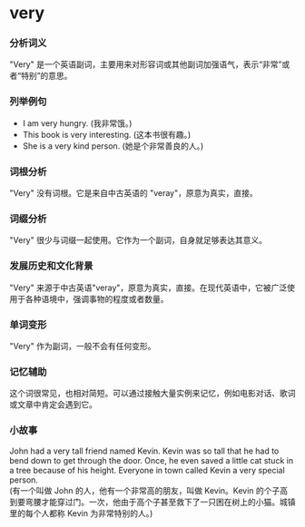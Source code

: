 # very

### 分析词义

  

"Very" 是一个英语副词，主要用来对形容词或其他副词加强语气，表示“非常”或者“特别”的意思。

  

### 列举例句

  

*   I am very hungry. (我非常饿。)
*   This book is very interesting. (这本书很有趣。)
*   She is a very kind person. (她是个非常善良的人。)

  

### 词根分析

  

"Very" 没有词根。它是来自中古英语的 "veray"，原意为真实，直接。

  

### 词缀分析

  

"Very" 很少与词缀一起使用。它作为一个副词，自身就足够表达其意义。

  

### 发展历史和文化背景

  

"Very" 来源于中古英语"veray"，原意为真实，直接。在现代英语中，它被广泛使用于各种语境中，强调事物的程度或者数量。

  

### 单词变形

  

"Very" 作为副词，一般不会有任何变形。

  

### 记忆辅助

  

这个词很常见，也相对简短。可以通过接触大量实例来记忆，例如电影对话、歌词或文章中肯定会遇到它。

  

### 小故事

  

John had a very tall friend named Kevin. Kevin was so tall that he had to bend down to get through the door. Once, he even saved a little cat stuck in a tree because of his height. Everyone in town called Kevin a very special person.  
(有一个叫做 John 的人，他有一个非常高的朋友，叫做 Kevin。Kevin 的个子高到要弯腰才能穿过门。一次，他由于高个子甚至救下了一只困在树上的小猫。城镇里的每个人都称 Kevin 为非常特别的人。)
